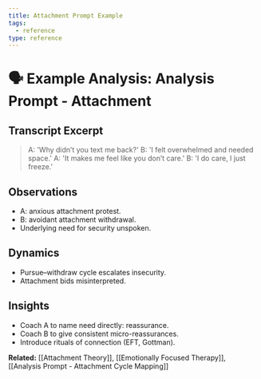 ```yaml
---
title: Attachment Prompt Example
tags:
  - reference
type: reference
---
```


<!-- @format -->

# 🗣 Example Analysis: Analysis Prompt - Attachment

## Transcript Excerpt

> A: 'Why didn’t you text me back?' B: 'I felt overwhelmed and needed space.' A: 'It
> makes me feel like you don’t care.' B: 'I do care, I just freeze.'

## Observations

- A: anxious attachment protest.
- B: avoidant attachment withdrawal.
- Underlying need for security unspoken.

## Dynamics

- Pursue–withdraw cycle escalates insecurity.
- Attachment bids misinterpreted.

## Insights

- Coach A to name need directly: reassurance.
- Coach B to give consistent micro-reassurances.
- Introduce rituals of connection (EFT, Gottman).

**Related:** [[Attachment Theory]], [[Emotionally Focused Therapy]],
[[Analysis Prompt - Attachment Cycle Mapping]]
